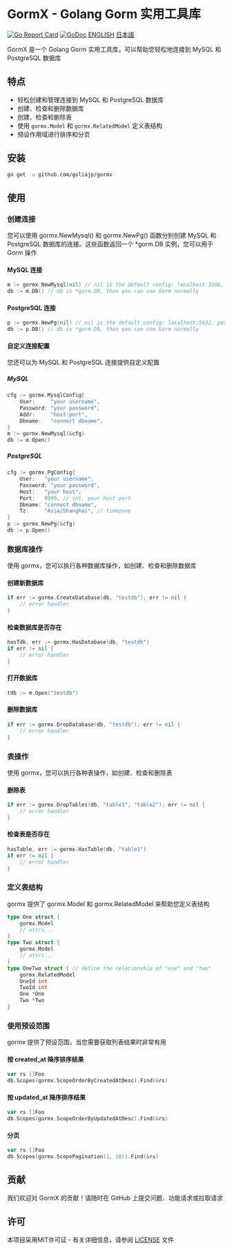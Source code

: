 # GormX - Golang Gorm 实用工具库

[![Go Report Card](https://goreportcard.com/badge/github.com/goliajp/gormx)](https://goreportcard.com/report/github.com/goliajp/gormx)
[![GoDoc](https://pkg.go.dev/badge/github.com/goliajp/gormx)](https://pkg.go.dev/github.com/goliajp/gormx)
[ENGLISH](README.md)
[日本語](README_JP.md)

GormX 是一个 Golang Gorm 实用工具库，可以帮助您轻松地连接到 MySQL 和 PostgreSQL 数据库


## 特点

- 轻松创建和管理连接到 MySQL 和 PostgreSQL 数据库
- 创建、检查和删除数据库
- 创建、检查和删除表
- 使用 `gormx.Model` 和 `gormx.RelatedModel` 定义表结构
- 预设作用域进行排序和分页

## 安装

```sh
go get -u github.com/goliajp/gormx
```

## 使用
### 创建连接
您可以使用 gormx.NewMysql() 和 gormx.NewPg() 函数分别创建 MySQL 和 PostgreSQL 数据库的连接。这些函数返回一个 *gorm.DB 实例，您可以用于 Gorm 操作

#### MySQL 连接
```go
m := gormx.NewMysql(nil) // nil is the default config: localhost:3306, root, root, mysql
db := m.DB() // db is *gorm.DB, then you can use Gorm normally
```

#### PostgreSQL 连接
```go
p := gormx.NewPg(nil) // nil is the default config: localhost:5432, postgres, postgres, postgres, Asia/Shanghai
db := p.DB() // db is *gorm.DB, then you can use Gorm normally
```

#### 自定义连接配置
您还可以为 MySQL 和 PostgreSQL 连接提供自定义配置

##### MySQL
```go
cfg := gormx.MysqlConfig{
    User:     "your username",
    Password: "your password",
    Addr:     "host:port",
    Dbname:   "connect dbname",
}
m := gormx.NewMysql(&cfg)
db := m.Open()
```

##### PostgreSQL
```go
cfg := gormx.PgConfig{
    User:   "your username",
    Password: "your password",
    Host:   "your host",
    Port:   9999, // int, your host port
    Dbname: "connect dbname",
    Tz:     "Asia/Shanghai", // timezone
}
p := gormx.NewPg(&cfg)
db := p.Open()
```

### 数据库操作
使用 gormx，您可以执行各种数据库操作，如创建、检查和删除数据库

#### 创建新数据库
```go
if err := gormx.CreateDatabase(db, "testdb"); err != nil {
    // error handler
}
```

#### 检查数据库是否存在
```go
hasTdb, err := gormx.HasDatabase(db, "testdb")
if err != nil {
    // error handler
}
```

#### 打开数据库
```go
tdb := m.Open("testdb")
```

#### 删除数据库
```go
if err := gormx.DropDatabase(db, "testdb"); err != nil {
    // error handler
}
```

### 表操作
使用 gormx，您可以执行各种表操作，如创建、检查和删除表

#### 删除表
```go
if err := gormx.DropTables(db, "table1", "table2"); err != nil {
    // error handler
}
```

#### 检查表是否存在
```go
hasTable, err := gormx.HasTable(db, "table1")
if err != nil {
    // error handler
}
```

### 定义表结构
gormx 提供了 gormx.Model 和 gormx.RelatedModel 来帮助您定义表结构

```go
type One struct {
    gormx.Model
    // attrs...
}
type Two struct {
    gormx.Model
    // attrs...
}
type OneTwo struct { // define the relationship of "one" and "two"
    gormx.RelatedModel
    OneId int
    TwoId int
    One *One
    Two *Two
}
```

### 使用预设范围
gormx 提供了预设范围，当您需要获取列表结果时非常有用

#### 按 created_at 降序排序结果
```go
var rs []Foo
db.Scopes(gormx.ScopeOrderByCreatedAtDesc).Find(&rs)
```

#### 按 updated_at 降序排序结果
```go
var rs []Foo
db.Scopes(gormx.ScopeOrderByUpdatedAtDesc).Find(&rs)
```

#### 分页
```go
var rs []Foo
db.Scopes(gormx.ScopePagination(1, 10)).Find(&rs)
```

## 贡献
我们欢迎对 GormX 的贡献！请随时在 GitHub 上提交问题、功能请求或拉取请求

## 许可
本项目采用MIT许可证 - 有关详细信息，请参阅 [LICENSE](LICENSE) 文件